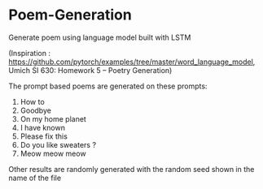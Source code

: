 # Poem-Generation
Generate poem using language model built with LSTM

(Inspiration : https://github.com/pytorch/examples/tree/master/word_language_model, Umich SI 630: Homework 5 – Poetry Generation)

The prompt based poems are generated on these prompts:
1. How to
2. Goodbye
3. On my home planet
4. I have known
5. Please fix this
6. Do you like sweaters ?
7. Meow meow meow

Other results are randomly generated with the random seed shown in the name of the file
